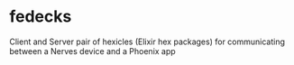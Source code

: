 # fedecks
Client and Server pair of hexicles (Elixir hex packages) for communicating between a Nerves device and a Phoenix app
